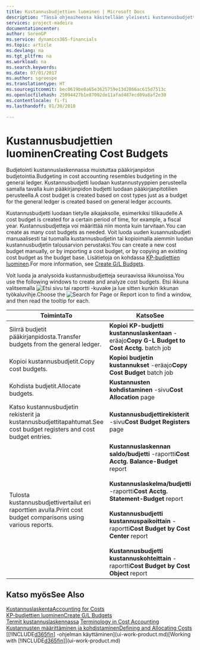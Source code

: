 ```yaml
---
title: Kustannusbudjettien luominen | Microsoft Docs
description: "Tässä ohjeaiheessa käsitellään yleisesti kustannusbudjettien luontia ja analysointia."
services: project-madeira
documentationcenter: 
author: SorenGP
ms.service: dynamics365-financials
ms.topic: article
ms.devlang: na
ms.tgt_pltfrm: na
ms.workload: na
ms.search.keywords: 
ms.date: 07/01/2017
ms.author: sgroespe
ms.translationtype: HT
ms.sourcegitcommit: bec0619be0a65e3625759e13d2866ac615d7513c
ms.openlocfilehash: 25094427b1e87002de11afad487ecd09a8af2e30
ms.contentlocale: fi-fi
ms.lasthandoff: 01/30/2018

---
```

# <a name="creating-cost-budgets"></a><span data-ttu-id="3aa8b-103">Kustannusbudjettien luominen</span><span class="sxs-lookup"><span data-stu-id="3aa8b-103">Creating Cost Budgets</span></span>
<span data-ttu-id="3aa8b-104">Budjetointi kustannuslaskennassa muistuttaa pääkirjanpidon budjetointia.</span><span class="sxs-lookup"><span data-stu-id="3aa8b-104">Budgeting in cost accounting resembles budgeting in the general ledger.</span></span> <span data-ttu-id="3aa8b-105">Kustannusbudjetti luodaan kustannustyyppien perusteella samalla tavalla kuin pääkirjanpidon budjetti luodaan pääkirjanpitotilien perusteella.</span><span class="sxs-lookup"><span data-stu-id="3aa8b-105">A cost budget is created based on cost types just as a budget for the general ledger is created based on general ledger accounts.</span></span>  

<span data-ttu-id="3aa8b-106">Kustannusbudjetti luodaan tietylle aikajaksolle, esimerkiksi tilikaudelle.</span><span class="sxs-lookup"><span data-stu-id="3aa8b-106">A cost budget is created for a certain period of time, for example, a fiscal year.</span></span> <span data-ttu-id="3aa8b-107">Kustannusbudjetteja voi määrittää niin monta kuin tarvitaan.</span><span class="sxs-lookup"><span data-stu-id="3aa8b-107">You can create as many cost budgets as needed.</span></span> <span data-ttu-id="3aa8b-108">Voit luoda uuden kusannusbudjeti manuaalisesti tai tuomalla kustannusbudjetin tai kopioimalla aiemmin luodun kustannusbudjetin talousarvion perustaksi.</span><span class="sxs-lookup"><span data-stu-id="3aa8b-108">You can create a new cost budget manually, or by importing a cost budget, or by copying an existing cost budget as the budget base.</span></span> <span data-ttu-id="3aa8b-109">Lisätietoja on kohdassa [KP-budjettien luominen](finance-how-create-budgets.md).</span><span class="sxs-lookup"><span data-stu-id="3aa8b-109">For more information, see [Create G/L Budgets](finance-how-create-budgets.md).</span></span>

<span data-ttu-id="3aa8b-110">Voit luoda ja analysoida kustannusbudjetteja seuraavissa ikkunoissa.</span><span class="sxs-lookup"><span data-stu-id="3aa8b-110">You use the following windows to create and analyze cost budgets.</span></span> <span data-ttu-id="3aa8b-111">Etsi ikkuna valitsemalla ![Etsi sivu tai raportti](media/ui-search/search_small.png "Etsi sivu tai raportti -kuvake") -kuvake ja lue sitten kunkin ikkunan työkaluvihje.</span><span class="sxs-lookup"><span data-stu-id="3aa8b-111">Choose the ![Search for Page or Report](media/ui-search/search_small.png "Search for Page or Report icon") icon to find a window, and then read the tooltip for each.</span></span>

|<span data-ttu-id="3aa8b-112">Toiminta</span><span class="sxs-lookup"><span data-stu-id="3aa8b-112">To</span></span>|<span data-ttu-id="3aa8b-113">Katso</span><span class="sxs-lookup"><span data-stu-id="3aa8b-113">See</span></span>|  
|--------|---------|  
|<span data-ttu-id="3aa8b-114">Siirrä budjetit pääkirjanpidosta.</span><span class="sxs-lookup"><span data-stu-id="3aa8b-114">Transfer budgets from the general ledger.</span></span>|<span data-ttu-id="3aa8b-115">**Kopioi KP-budjetti kustannuslaskentaan** -eräajo</span><span class="sxs-lookup"><span data-stu-id="3aa8b-115">**Copy G-L Budget to Cost Acctg.** batch job</span></span>|  
|<span data-ttu-id="3aa8b-116">Kopioi kustannusbudjetit.</span><span class="sxs-lookup"><span data-stu-id="3aa8b-116">Copy cost budgets.</span></span>|<span data-ttu-id="3aa8b-117">**Kopioi budjetin kustannukset** -eräajo</span><span class="sxs-lookup"><span data-stu-id="3aa8b-117">**Copy Cost Budget** batch job</span></span>|  
|<span data-ttu-id="3aa8b-118">Kohdista budjetit.</span><span class="sxs-lookup"><span data-stu-id="3aa8b-118">Allocate budgets.</span></span>|<span data-ttu-id="3aa8b-119">**Kustannusten kohdistaminen** -sivu</span><span class="sxs-lookup"><span data-stu-id="3aa8b-119">**Cost Allocation** page</span></span>|  
|<span data-ttu-id="3aa8b-120">Katso kustannusbudjetin rekisterit ja kustannusbudjettitapahtumat.</span><span class="sxs-lookup"><span data-stu-id="3aa8b-120">See cost budget registers and cost budget entries.</span></span>|<span data-ttu-id="3aa8b-121">**Kustannusbudjettirekisterit** -sivu</span><span class="sxs-lookup"><span data-stu-id="3aa8b-121">**Cost Budget Registers** page</span></span>|  
|<span data-ttu-id="3aa8b-122">Tulosta kustannusbudjettivertailut eri raporttien avulla.</span><span class="sxs-lookup"><span data-stu-id="3aa8b-122">Print cost budget comparisons using various reports.</span></span>|<span data-ttu-id="3aa8b-123">**Kustannuslaskennan saldo/budjetti** -raportti</span><span class="sxs-lookup"><span data-stu-id="3aa8b-123">**Cost Acctg. Balance-Budget** report</span></span><br /><br /> <span data-ttu-id="3aa8b-124">**Kustannuslaskelma/budjetti** -raportti</span><span class="sxs-lookup"><span data-stu-id="3aa8b-124">**Cost Acctg. Statement-Budget** report</span></span><br /><br /> <span data-ttu-id="3aa8b-125">**Kustannusbudjetti kustannuspaikoittain** -raportti</span><span class="sxs-lookup"><span data-stu-id="3aa8b-125">**Cost Budget by Cost Center** report</span></span><br /><br /> <span data-ttu-id="3aa8b-126">**Kustannusbudjetti kustannuskohteittain** -raportti</span><span class="sxs-lookup"><span data-stu-id="3aa8b-126">**Cost Budget by Cost Object** report</span></span>|  

## <a name="see-also"></a><span data-ttu-id="3aa8b-127">Katso myös</span><span class="sxs-lookup"><span data-stu-id="3aa8b-127">See Also</span></span>  
[<span data-ttu-id="3aa8b-128">Kustannuslaskenta</span><span class="sxs-lookup"><span data-stu-id="3aa8b-128">Accounting for Costs</span></span>](finance-manage-cost-accounting.md)  
[<span data-ttu-id="3aa8b-129">KP-budjettien luominen</span><span class="sxs-lookup"><span data-stu-id="3aa8b-129">Create G/L Budgets</span></span>](finance-how-create-budgets.md)  
<span data-ttu-id="3aa8b-130">[Termit kustannuslaskennassa](finance-terminology-in-cost-accounting.md) </span><span class="sxs-lookup"><span data-stu-id="3aa8b-130">[Terminology in Cost Accounting](finance-terminology-in-cost-accounting.md) </span></span>  
[<span data-ttu-id="3aa8b-131">Kustannusten määrittäminen ja kohdistaminen</span><span class="sxs-lookup"><span data-stu-id="3aa8b-131">Defining and Allocating Costs</span></span>](finance-define-and-allocate-costs.md)  
<span data-ttu-id="3aa8b-132">[[!INCLUDE[d365fin](includes/d365fin_md.md)] -ohjelman käyttäminen](ui-work-product.md)</span><span class="sxs-lookup"><span data-stu-id="3aa8b-132">[Working with [!INCLUDE[d365fin](includes/d365fin_md.md)]](ui-work-product.md)</span></span>

